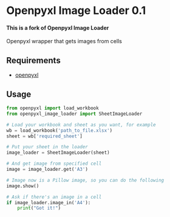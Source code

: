 # Openpyxl Image Loader 0.1

#### This is a fork of Openpyxl Image Loader
Openpyxl wrapper that gets images from cells

## Requirements

- [openpyxl](https://pypi.org/project/openpyxl/)

## Usage

```python
from openpyxl import load_workbook
from openpyxl_image_loader import SheetImageLoader

# Load your workbook and sheet as you want, for example
wb = load_workbook('path_to_file.xlsx')
sheet = wb['required_sheet']

# Put your sheet in the loader
image_loader = SheetImageLoader(sheet)

# And get image from specified cell
image = image_loader.get('A3')

# Image now is a Pillow image, so you can do the following
image.show()

# Ask if there's an image in a cell
if image_loader.image_in('A4'):
    print("Got it!")

```

